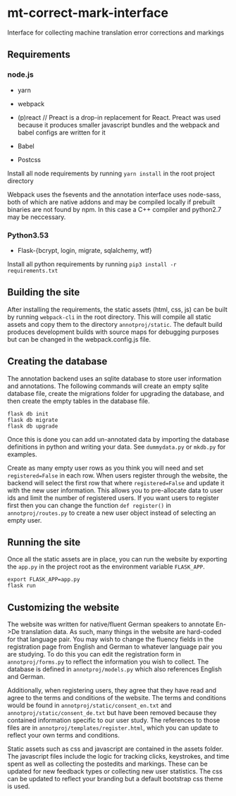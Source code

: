 # mt-correct-mark-interface
Interface for collecting machine translation error corrections and markings

## Requirements

### node.js

- yarn

- webpack

- (p)react // Preact is a drop-in replacement for React. Preact was used because it produces smaller javascript bundles and the webpack and babel configs are written for it

- Babel

- Postcss

Install all node requirements by running `yarn install` in the root project directory

Webpack uses the fsevents and the annotation interface uses node-sass, both of which are native addons and may be compiled locally if prebuilt binaries are not found by npm. In this case a C++ compiler and python2.7 may be neccessary. 

### Python3.53

- Flask-{bcrypt, login, migrate, sqlalchemy, wtf}

Install all python requirements by running `pip3 install -r requirements.txt`

## Building the site

After installing the requirements, the static assets (html, css, js) can be built by running `webpack-cli` in the root directory. This will compile all static assets and copy them to the directory `annotproj/static`. The default build produces development builds with source maps for debugging purposes but can be changed in the webpack.config.js file.

## Creating the database

The annotation backend uses an sqlite database to store user information and annotations. The following commands will create an empty sqlite database file, create the migrations folder for upgrading the database, and then create the empty tables in the database file.

    flask db init
    flask db migrate
    flask db upgrade

Once this is done you can add un-annotated data by importing the database definitions in python and writing your data. See `dummydata.py` or `mkdb.py` for examples.

Create as many empty user rows as you think you will need and set `registered=False` in each row. When users register through the website, the backend will select the first row that where `registered=False` and update it with the new user information. This allows you to pre-allocate data to user ids and limit the number of registered users. If you want users to register first then you can change the function `def register()` in `annotproj/routes.py` to create a new user object instead of selecting an empty user.

## Running the site

Once all the static assets are in place, you can run the website by exporting the `app.py` in the project root as the environment variable `FLASK_APP`.

    export FLASK_APP=app.py
    flask run

## Customizing the website

The website was written for native/fluent German speakers to annotate En->De translation data. As such, many things in the website are hard-coded for that language pair. You may wish to change the fluency fields in the registration page from English and German to whatever language pair you are studying. To do this you can edit the registration form in `annotproj/forms.py` to reflect the information you wish to collect. The database is defined in `annotproj/models.py` which also references English and German.

Additionally, when registering users, they agree that they have read and agree to the terms and conditions of the website. The terms and conditions would be found in `annotproj/static/consent_en.txt` and `annotproj/static/consent_de.txt` but have been removed because they contained information specific to our user study. The references to those files are in `annotproj/templates/register.html`, which you can update to reflect your own terms and conditions.

Static assets such as css and javascript are contained in the assets folder. The javascript files include the logic for tracking clicks, keystrokes, and time spent as well as collecting the postedits and markings. These can be updated for new feedback types or collecting new user statistics. The css can be updated to reflect your branding but a default bootstrap css theme is used.